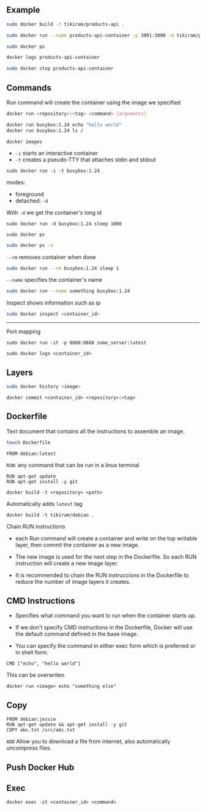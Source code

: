 

## Example

```bash
sudo docker build -t tikiram/products-api .
```

```bash
sudo docker run --name products-api-container -p 3001:3000 -d tikiram/products-api
```

```bash
sudo docker ps
```

```bash
docker logs products-api-container
```

```bash
sudo docker stop products-api-container
```

## Commands

Run command will create the container using the image we specified

```bash
docker run <repository>:<tag> <command> [arguments]
```


```bash
docker run busybox:1.24 echo "hello world"
docker run busybox:1.24 ls /
```

```
docker images
```


* `-i` starts an interactive container
* `-t` creates a pseudo-TTY that attaches stdin and stdout


```
sudo docker run -i -t busybox:1.24
```

modes:
* foreground
* detached: `-d`

With `-d` we get the container's long id

```
sudo docker run -d busybox:1.24 sleep 1000
```

```
sudo docker ps
```

```bash
sudo docker ps -a
```

`--rm` removes container when done

```bash
sudo docker run --rm busybox:1.24 sleep 1
```

`--name` specifies the container's name

```bash
sudo docker run --name something busybox:1.24
```

Inspect shows information such as ip

```bash
sudo docker inspect <container_id>
```

---

Port mapping

```
sudo docker run -it -p 8888:8888 some_server:latest 
```

```
sudo docker logs <container_id>
```

## Layers

```bash
sudo docker history <image>
```

```
docker commit <container_id> <repository>:<tag>
```

## Dockerfile

Text document that contains all the instructions to assemble an image. 

```bash
touch Dockerfile
```

```
FROM debian:latest
```

`RUN`: any command that can be run in a linux terminal

```
RUN apt-get update
RUN apt-get install -y git
```

```
docker build -t <repository> <path>
```

Automatically adds `latest` tag
```
docker build -t tikiram/debian .
```

Chain RUN instructions

+ each Run command will create a container and write on the top writable layer, then commit the container as a new image.

+ The new image is used for the next step in the Dockerfile. So each RUN instruction will create a new image layer.

+ It is recommended to chain the RUN instruccions in the Dockerfile to reduce the number of image layers it creates.

## CMD Instructions

* Specifies what command you want to run when the container starts up.

* If we don't specify CMD instructions in the Dockerfile, Docker will use the default command defined in the base image.

* You can specify the command in either exec form which is preferred or in shell form.

```
CMD ["echo", "hello world"]
```

This can be overwriten
```
docker run <image> echo "something else"
```

## Copy

```
FROM debian:jessie
RUN apt-get update && apt-get install -y git
COPY abc.txt /src/abc.txt
```

`ADD` Allow you to download a file from internet, also automatically uncompress files.

## Push Docker Hub

## Exec

```
docker exec -it <container_id> <command>
```